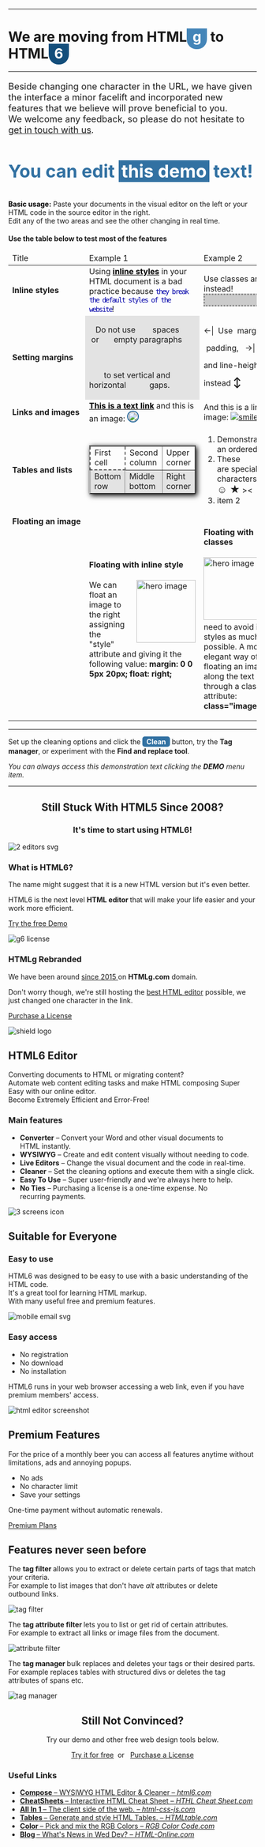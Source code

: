 <hr />
<h1 class="aligncenter">We are moving from <strong>HTML<span style="background: #4485b8; color: #fff; padding: 0 5px 8px; border-radius: 0 0 20px 20px;">&nbsp;g&nbsp;</span></strong> to <strong>HTML<span style="background: #134e7b; color: #fff; padding: 3px 5px 5px; border-radius: 0 0 20px 20px;">&nbsp;6&nbsp;</span></strong></h1>
<hr />
<p class="aligncenter" style="font-size: 1.3em;">Beside changing one character in the URL, we have given the interface a minor facelift and incorporated new features that we believe will prove beneficial&nbsp;to&nbsp;you. <br />We welcome any feedback, so please do not hesitate to <a href="/contact/">get in touch&nbsp;with&nbsp;us</a>.</p>
<!-- ####### Comments are visible in the source editor ###### -->
<h3 style="color: #3271a2; font-size: 36px;">You can edit <span style="background-color: #3271a2; color: #ffffff; padding: 0 5px;">this demo</span> text!</h3>
<p><strong style="color: #000;">Basic usage:</strong> Paste your documents in the visual editor on the left or your HTML code in the source editor in the right. <br />Edit any of the two areas and see the other changing in real time.&nbsp;</p>
<h4>Use the table below to test most of the features</h4>
<table class="editorDemoTable" style="vertical-align: top;">
<thead>
<tr>
<td>Title</td>
<td style="width: 42%;">Example 1</td>
<td style="width: 42%;">Example 2</td>
</tr>
</thead>
<tbody>
<tr>
<td style="min-width: 140px;"><strong>Inline styles</strong></td>
<td>Using <span style="font-weight: bold; color: #000; text-decoration: underline;">inline styles</span> in your HTML document is a bad practice because <strong style="font-weight: normal; font-size: 1.1em; color: #00a; font-family: monospace; letter-spacing: -2px;">they break the default styles of the website</strong>!</td>
<td>Use classes and IDs instead!
<div style="height: 20px; width: 100%; border: 3px dotted #888; background-color: rgba(0,0,0,0.2);">&nbsp;</div>
</td>
</tr>
<tr>
<td><strong>Setting margins</strong></td>
<td style="background-color: rgba(0,0,0,0.1);">
<p>&nbsp;&nbsp;&nbsp;Do not use &nbsp; &nbsp; &nbsp; &nbsp;spaces &nbsp; &nbsp; &nbsp;or &nbsp; &nbsp; &nbsp; empty paragraphs</p>
<p>&nbsp;</p>
<p>&nbsp; &nbsp; &nbsp; &nbsp;to set vertical and horizontal &nbsp; &nbsp; &nbsp; &nbsp; &nbsp; gaps.</p>
</td>
<td><span style="line-height: 35px;">&larr;| &nbsp;Use <span style="margin: 5px;">margin, &nbsp;&nbsp;</span> <span style="padding: 5px;">padding, &nbsp; &rarr;|</span> <br />and line-height instead <strong style="font-size: 20px;">↕</strong> </span></td>
</tr>
<tr>
<td><strong>Links and images</strong></td>
<td><a style="font-weight: bold; color: #000; cursor: pointer; text-decoration: underline;" title="Demo link" rel="nofollow" href="https://html-online.com" target="_blank">This is a text link</a> and this is an image: <img style="border: 2px solid #3271a2; border-radius: 15px;" src="/img/smiley.png" alt="laughing" width="20" height="20" /></td>
<td>And this is a link image: <a style="cursor: pointer;" title="Image link" rel="nofollow" href="https://html6.com" target="_blank"><img src="/img/smiley.png" alt="smiley" /></a></td>
</tr>
<tr>
<td><strong>Tables and lists</strong></td>
<td>
<table style="margin: auto; box-shadow: 3px 3px 10px #000;" border="1">
<tbody>
<tr style="border-top: 2px solid #555;">
<td style="border: 2px dashed #555;">First cell</td>
<td>Second column</td>
<td>Upper corner</td>
</tr>
<tr style="background-color: rgba(0,0,0,0.1);">
<td>Bottom row</td>
<td>Middle bottom</td>
<td>Right corner</td>
</tr>
</tbody>
</table>
</td>
<td>
<ol>
<li>Demonstrating an ordered list</li>
<li>These are&nbsp;special characters: <span style="color: red; font-size: 17px;">&hearts;</span> <strong style="font-size: 20px;">☺ ★</strong> &gt;&lt;</li>
<li>item 2</li>
</ol>
</td>
</tr>
<tr>
<td valign="top"><strong>Floating an image</strong></td>
<td>
<h4>Floating with inline style</h4>
<p><img style="margin: 0 0 5px 20px; float: right;" src="https://html6.com/img/hero-400.png" alt="hero image" width="120" height="127" />We can float an image to the right assigning the "style" attribute and giving it the following value: <strong>margin: 0 0 5px 20px; float: right;</strong></p>
</td>
<td>
<h4>Floating with classes</h4>
<p><img class="imageRight" src="https://html6.com/img/hero-400.png" alt="hero image" width="120" height="127" />We need to avoid inline styles as much as possible. A more elegant way of floating an image along the text is through a class or ID attribute: <strong>class="imageRight"</strong></p>
</td>
</tr>
</tbody>
</table>
<hr />
<p>Set up the cleaning options and click the <span style="background-color: #3271a2; color: #fff; display: inline-block; padding: 2px 8px; font-weight: bold; border-radius: 5px;">Clean</span> button, try the <strong>Tag manager</strong>, or experiment with the <strong>Find and replace tool</strong>.</p>
<p><em>You can always access this demonstration text clicking the <strong>DEMO</strong> menu item.</em></p>
<hr />
<h2 style="text-align: center;">Still Stuck With HTML5 Since&nbsp;2008?</h2>
<h3 style="text-align: center;">It's&nbsp;time to start using&nbsp;HTML6!</h3>
<div class="alignCenter">
<div class="inlineBlock width400">
<div class="inlineBlock width100">
<p><img src="https://html6.com/img/editor.svg" alt="2 editors svg" /></p>
</div>
<div class="inlineBlock width200">
<h3>What is HTML6?</h3>
<p>The name might suggest that it is a new HTML version but it's even&nbsp;better.</p>
<p>HTML6 is the next level <strong>HTML editor&nbsp;</strong>that will make your life&nbsp;easier and your work more&nbsp;efficient.</p>
<p><a class="demoButton" rel="nofollow" href="https://html6.com/editor/">Try the free Demo</a></p>
</div>
</div>
<div class="inlineBlock width400">
<div class="inlineBlock width100">
<p><img src="https://html6.com/img/license.svg" alt="g6 license" /></p>
</div>
<div class="inlineBlock width200">
<h3>HTMLg Rebranded</h3>
<p>We have been around <a rel="nofollow" href="https://web.archive.org/web/20151003110959/http://htmlg.com/" target="_blank">since 2015 </a> on <strong>HTMLg.com</strong>&nbsp;domain.</p>
<p>Don't worry though, we're still hosting the <a rel="nofollow" href="https://html6.com/editor/">best HTML&nbsp;editor</a> possible, we just changed one character in&nbsp;the&nbsp;link.</p>
<p><a class="demoButton" rel="nofollow" href="https://html6.com/license/">Purchase a License</a></p>
</div>
</div>
</div>
<div class="alignCenter">
<div class="inlineBlock width500">
<div class="inlineBlock width100">
<p><img src="https://html6.com/img/hero-400.png" alt="shield logo" /></p>
</div>
<div class="inlineBlock width300">
<h2>HTML6&nbsp;Editor</h2>
<p>Converting documents to HTML or migrating content?<br />Automate web content editing tasks and make HTML composing Super Easy with our online editor.<br />Become Extremely Efficient and&nbsp;Error-Free!</p>
</div>
</div>
</div>
<h3>Main features</h3>
<ul>
<li><strong>Converter</strong> &ndash; Convert your Word and other visual documents to HTML&nbsp;instantly.</li>
<li><strong>WYSIWYG</strong> &ndash; Create and edit content visually without needing to&nbsp;code.</li>
<li><strong>Live Editors</strong> &ndash; Change the visual document and the code in&nbsp;real-time.</li>
<li><strong>Cleaner</strong> &ndash; Set the cleaning options and execute them with a single&nbsp;click.</li>
<li><strong>Easy To Use</strong> &ndash; Super user-friendly and we're always here to&nbsp;help.</li>
<li><strong>No Ties</strong> &ndash; Purchasing a license is a one-time expense. No recurring&nbsp;payments.</li>
</ul>
<div class="alignCenter">
<div class="inlineBlock">
<div class="inlineBlock width100">
<p><img src="https://html6.com/img/perfico.svg" alt="3 screens icon" /></p>
</div>
<div class="inlineBlock width250">
<h2>Suitable for Everyone</h2>
<h3>Easy to use</h3>
<p>HTML6 was designed to be easy to use with a basic understanding of the HTML code.<br />It's a great tool for learning HTML markup.<br />With many useful free and premium&nbsp;features.</p>
</div>
</div>
<div class="inlineBlock width400">
<div class="inlineBlock width100">
<p><img src="https://html6.com/img/flexico.svg" alt="mobile email svg" /></p>
</div>
<div class="inlineBlock width200">
<h3>Easy access</h3>
<ul>
<li>No registration</li>
<li>No download</li>
<li>No installation</li>
</ul>
<p>HTML6 runs in your web browser accessing a web link, even if you have premium members' access.</p>
</div>
</div>
</div>
<div class="alignCenter">
<div class="inlineBlock width600">
<div class="inlineBlock width200">
<p><img src="https://html6.com/img/bnb.png" alt="html editor screenshot" /></p>
</div>
<div class="inlineBlock width300">
<h2>Premium Features</h2>
<p>For the price of a monthly beer you can access all features anytime without limitations, ads and annoying popups.</p>
<ul>
<li>No ads</li>
<li>No character limit</li>
<li>Save your settings</li>
</ul>
<p>One-time payment without automatic renewals.</p>
<p><a class="demoButton" rel="nofollow" href="https://html6.com/license/">Premium Plans</a></p>
</div>
</div>
</div>
<h2>Features never seen before</h2>
<p>The <strong>tag filter </strong>allows you to extract or delete certain parts of tags that match your&nbsp;criteria.<br />For example to list images that don't have <em>alt</em> attributes or delete outbound&nbsp;links.</p>
<p><img src="https://html6.com/img/panel/tag-filter.png" alt="tag filter" style="display: block; margin-left: auto; margin-right: auto;" /></p>
<p>The <strong>tag attribute filter </strong>lets you to list or get rid of certain attributes.<br />For example to extract all links or image files from the document.</p>
<p><img src="https://html6.com/img/panel/tag-attribute-filter.png" alt="attribute filter" style="display: block; margin-left: auto; margin-right: auto;" /></p>
<p>The <strong>tag manager </strong>bulk replaces and deletes your tags or their desired&nbsp;parts.<br />For example replaces tables with structured divs or deletes the tag attributes of spans&nbsp;etc.</p>
<p><img src="https://html6.com/img/panel/html-tag-manager.png" alt="tag manager" style="display: block; margin-left: auto; margin-right: auto;" /></p>
<h2 style="text-align: center;"><span>Still Not Convinced?</span></h2>
<p style="text-align: center;">Try our demo and other free web design tools below.</p>
<p style="text-align: center;"><a class="demoButton" rel="nofollow" href="https://html6.com/editor/">Try it for free</a> &nbsp;<span>or&nbsp; &nbsp;</span><a class="demoButton" rel="nofollow" href="https://html6.com/license/">Purchase a License</a></p>
<h3>Useful Links</h3>
<ul>
<li><a rel="nofollow" href="https://html6.com/editor/"><strong> Compose </strong> &ndash; WYSIWYG HTML Editor&nbsp;&amp;&nbsp;Cleaner &ndash; <em> html6.com </em></a></li>
<li><a rel="nofollow" href="https://htmlcheatsheet.com/"><strong> CheatSheets </strong> &ndash; Interactive HTML Cheat&nbsp;Sheet &ndash; <em> HTHL Cheat Sheet.com </em></a></li>
<li><a rel="nofollow" href="https://html-css-js.com/"><strong> All In 1 </strong> &ndash; The client side of the&nbsp;web. &ndash; <em> html-css-js.com </em></a></li>
<li><a rel="nofollow" href="https://htmltable.com/"><strong> Tables </strong> &ndash; Generate and style HTML&nbsp;Tables. &ndash; <em> HTMLtable.com </em></a></li>
<li><a rel="nofollow" href="https://rgbcolorcode.com/"><strong> Color </strong> &ndash; Pick and mix the RGB&nbsp;Colors &ndash; <em> RGB Color Code.com </em></a></li>
<li><a rel="nofollow" href="https://html-online.com/articles/"><strong> Blog </strong> &ndash; What's News in Wed&nbsp;Dev? &ndash; <em> HTML-Online.com </em></a></li>
</ul>
